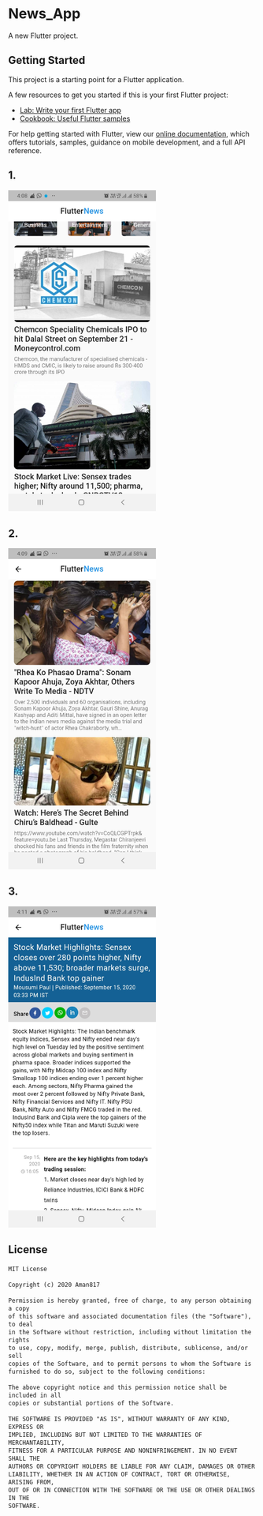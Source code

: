 # News_App

A new Flutter project.

## Getting Started

This project is a starting point for a Flutter application.

A few resources to get you started if this is your first Flutter project:

- [Lab: Write your first Flutter app](https://flutter.dev/docs/get-started/codelab)
- [Cookbook: Useful Flutter samples](https://flutter.dev/docs/cookbook)

For help getting started with Flutter, view our
[online documentation](https://flutter.dev/docs), which offers tutorials,
samples, guidance on mobile development, and a full API reference.



## 1. 
<img src="https://github.com/Aman817/News_App-Flutter-/blob/master/img/1.jpg" alt="NEWS-APP" width="300"/>



## 2.
<img src="https://github.com/Aman817/News_App-Flutter-/blob/master/img/2.jpg" alt="NEWS-APP" width="300"/>

## 3.
<img src="https://github.com/Aman817/News_App-Flutter-/blob/master/img/3.jpg" alt="NEWS-APP" width="300"/>

## License
```
MIT License

Copyright (c) 2020 Aman817

Permission is hereby granted, free of charge, to any person obtaining a copy
of this software and associated documentation files (the "Software"), to deal
in the Software without restriction, including without limitation the rights
to use, copy, modify, merge, publish, distribute, sublicense, and/or sell
copies of the Software, and to permit persons to whom the Software is
furnished to do so, subject to the following conditions:

The above copyright notice and this permission notice shall be included in all
copies or substantial portions of the Software.

THE SOFTWARE IS PROVIDED "AS IS", WITHOUT WARRANTY OF ANY KIND, EXPRESS OR
IMPLIED, INCLUDING BUT NOT LIMITED TO THE WARRANTIES OF MERCHANTABILITY,
FITNESS FOR A PARTICULAR PURPOSE AND NONINFRINGEMENT. IN NO EVENT SHALL THE
AUTHORS OR COPYRIGHT HOLDERS BE LIABLE FOR ANY CLAIM, DAMAGES OR OTHER
LIABILITY, WHETHER IN AN ACTION OF CONTRACT, TORT OR OTHERWISE, ARISING FROM,
OUT OF OR IN CONNECTION WITH THE SOFTWARE OR THE USE OR OTHER DEALINGS IN THE
SOFTWARE.
```

